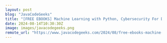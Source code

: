 ```yaml
---
layout: post
blog: "JavaCodeGeeks"
title: "[FREE EBOOKS] Machine Learning with Python, Cybersecurity For Dummies, 2nd Edition & Four More Best Selling Titles"
date: 2024-08-14T10:30:30Z
image: images/javacodegeeks.png
remote_url: "https://www.javacodegeeks.com/2024/08/free-ebooks-machine-learning-with-python-cybersecurity-for-dummies-2nd-edition-four-more-best-selling-titles-2.html"
---
```

